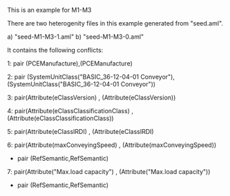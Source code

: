 This is an example for M1-M3

There are two heterogenity files in this example generated from "seed.aml".

a) "seed-M1-M3-1.aml"
b) "seed-M1-M3-0.aml"

It contains the following conflicts:

1: pair (PCEManufacture),(PCEManufacture)

2: pair (SystemUnitClass("BASIC_36-12-04-01 Conveyor"),(SystemUnitClass("BASIC_36-12-04-01 Conveyor"))

3: pair(Attribute(eClassVersion) , (Attribute(eClassVersion))

4: pair(Attribute(eClassClassificationClass) , (Attribute(eClassClassificationClass))

5: pair(Attribute(eClassIRDI) , (Attribute(eClassIRDI)


6: pair(Attribute(maxConveyingSpeed) , (Attribute(maxConveyingSpeed))

 - pair (RefSemantic,RefSemantic)


7: pair(Attribute("Max.load capacity") , (Attribute("Max.load capacity"))

 - pair (RefSemantic,RefSemantic)
